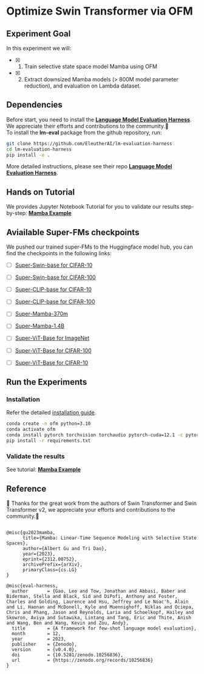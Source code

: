# Optimize Swin Transformer via OFM 

## Experiment Goal

In this experiment we will:

- [x] 1. Train selective state space model Mamba using OFM

- [x] 2. Extract downsized Mamba models (> 800M model parameter reduction), and evaluation on Lambda dataset.

## Dependencies
Before start, you need to install the **[Language Model Evaluation Harness](https://github.com/EleutherAI/lm-evaluation-harness)**. We appreciate their efforts and contributions to the community.:raised_hands:    
To install the **lm-eval** package from the github repository, run:

```bash
git clone https://github.com/EleutherAI/lm-evaluation-harness
cd lm-evaluation-harness
pip install -e .
```
More detailed instructions, please see their repo **[Language Model Evaluation Harness](https://github.com/EleutherAI/lm-evaluation-harness)**.
## Hands on Tutorial
We provides Jupyter Notebook Tutorial for you to validate our results step-by-step: **[Mamba Example](mamba_lm_harness.ipynb)**

## Aviailable Super-FMs checkpoints

We pushed our trained super-FMs to the Huggingface model hub, you can find the checkpoints in the following links:

- [ ] [Super-Swin-base for CIFAR-10]()
- [ ] [Super-Swin-base for CIFAR-100]()
- [ ] [Super-CLIP-base for CIFAR-10]()
- [ ] [Super-CLIP-base for CIFAR-100]()
- [ ] [Super-Mamba-370m]()
- [ ] [Super-Mamba-1.4B]()
- [ ] [Super-ViT-Base for ImageNet](https://huggingface.co/yusx-swapp/ofm-vit-base-patch16-224-imagenet)
- [ ] [Super-ViT-Base for CIFAR-100](https://huggingface.co/yusx-swapp/ofm-vit-base-patch16-224-cifar100)
- [ ] [Super-ViT-Base for CIFAR-10](https://huggingface.co/yusx-swapp/ofm-vit-base-patch16-224-cifar10)


## Run the Experiments

### Installation

Refer the detailed [installation guide](../../README.md).

```bash
conda create -n ofm python=3.10
conda activate ofm
conda install pytorch torchvision torchaudio pytorch-cuda=12.1 -c pytorch -c nvidia
pip install -r requirements.txt
```


### Validate the results

See tutorial: **[Mamba Example](mamba_lm_harness.ipynb)**



<!--
## Results

We have some simple meta results shown on the tutorial: **[post_training_deployment.ipynb](./post_training_deployment.ipynb)**

| ![Performance vs Params](./figures/RoBERTa_performance_vs_params.png) | ![ViT Performance vs Params](./figures/vit_performance_vs_params.png) |
| :-------------------------------------------------------------------: | :-------------------------------------------------------------------: |
|                   Fig.1 - Scalable RoBERTa on SST-2                   |                    Fig.2 - Scalable ViT on CIFAR10                    |

Figure 1 shows the trained RoBERTa on SST-2 dataset, we sample resource-aware scaled submodel in different size, and evaluate without further training, all submodels get the same level of accuracy.

Similarlly, in Figure 2, we show the trained scalable ViT's performance on CIFAR-10, notebally, with half of the parameter scaled out, submodels with 45M parameters (75% FLOPs reduction) achieves 94.5% accuracy without further training.

In summry, Foundation Models trained by RaFFM are scalable, which can enables heterogeneous model deployment post-federated learning without further training. -->

## **Reference**
:raised_hands: Thanks for the great work from the authors of Swin Transformer and Swin Transformer v2, we appreciate your efforts and contributions to the community.:raised_hands:
```

@misc{gu2023mamba,
      title={Mamba: Linear-Time Sequence Modeling with Selective State Spaces}, 
      author={Albert Gu and Tri Dao},
      year={2023},
      eprint={2312.00752},
      archivePrefix={arXiv},
      primaryClass={cs.LG}
}

@misc{eval-harness,
  author       = {Gao, Leo and Tow, Jonathan and Abbasi, Baber and Biderman, Stella and Black, Sid and DiPofi, Anthony and Foster, Charles and Golding, Laurence and Hsu, Jeffrey and Le Noac'h, Alain and Li, Haonan and McDonell, Kyle and Muennighoff, Niklas and Ociepa, Chris and Phang, Jason and Reynolds, Laria and Schoelkopf, Hailey and Skowron, Aviya and Sutawika, Lintang and Tang, Eric and Thite, Anish and Wang, Ben and Wang, Kevin and Zou, Andy},
  title        = {A framework for few-shot language model evaluation},
  month        = 12,
  year         = 2023,
  publisher    = {Zenodo},
  version      = {v0.4.0},
  doi          = {10.5281/zenodo.10256836},
  url          = {https://zenodo.org/records/10256836}
}

```